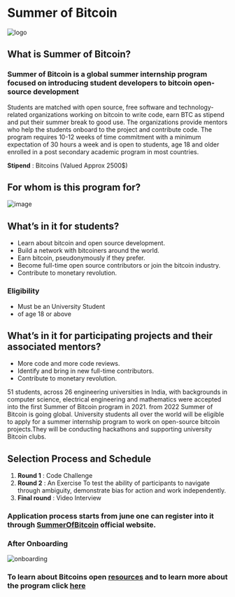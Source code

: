 # Summer of Bitcoin
![logo](https://softr-prod.imgix.net/applications/5abf9a13-d06f-44d6-b50c-187328a34a81/assets/e83ec563-6c91-40a5-be7c-685ad3a08cd6.png)

## What is Summer of Bitcoin?

### Summer of Bitcoin is a global summer internship program focused on introducing student developers to bitcoin open-source development
Students are matched with open source, free software and technology-related organizations working on bitcoin to write code, earn BTC as stipend and
put their summer break to good use. The organizations provide mentors who help the students onboard to the project and contribute code. 
The program requires 10-12 weeks of time commitment with a minimum expectation of 30 hours a week and is open to students, age 18 and older
enrolled in a post secondary academic program in most countries.

 **Stipend** : Bitcoins (Valued Approx 2500$)


## For whom is this program for?
![image](https://user-images.githubusercontent.com/78092804/136225485-90fa6588-f494-4aee-9991-0d540067cf89.png)


## What’s in it for students?
- Learn about bitcoin and open source development.
- Build a network with bitcoiners around the world.
- Earn bitcoin, pseudonymously if they prefer.
- Become full-time open source contributors or join the bitcoin industry.
- Contribute to monetary revolution.

### Eligibility
- Must be an University Student
- of age 18 or above

## What’s in it for participating projects and their associated mentors?
- More code and more code reviews.
- Identify and bring in new full-time contributors.
- Contribute to monetary revolution.

51 students, across 26 engineering universities in India, with backgrounds in computer science, electrical engineering and mathematics
were accepted into the first Summer of Bitcoin program in 2021.
from 2022 Summer of Bitcoin is going global. University students all over the world will be eligible to apply for a summer internship
program to work on open-source bitcoin projects.They will be conducting hackathons and supporting university Bitcoin clubs.

## Selection Process and Schedule

1. **Round 1** : Code Challenge
2. **Round 2** : An Exercise
 To test the ability of participants to navigate through ambiguity, demonstrate bias for action and work independently.
3. **Final round** : Video Interview

### Application process starts from june one can register into it through [**SummerOfBitcoin**](https://summerofbitcoin.org/) official website.

### After Onboarding 
![onboarding](https://user-images.githubusercontent.com/78092804/136237798-9c749961-036a-456c-a5e3-966d67d98b87.png)
### To learn about Bitcoins open [**resources**](https://summerofbitcoin.org/#resources) and to learn more about the program click [here](https://summerofbitcoin.org/)
